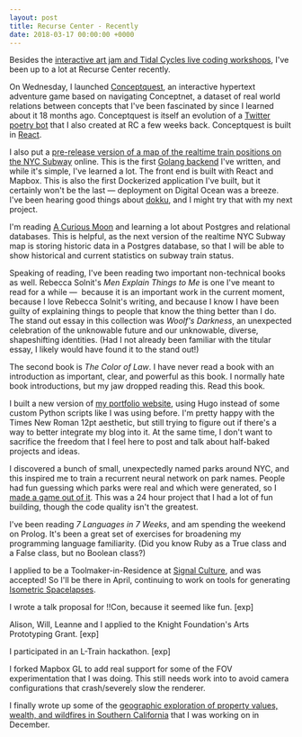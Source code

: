 ```yaml
---
layout: post
title: Recurse Center - Recently
date: 2018-03-17 00:00:00 +0000
---
```

Besides the [interactive art jam and Tidal Cycles live coding workshops](http://exclav.es/2018/03/15/recurse-center-workshops/), I've been up to a lot at Recurse Center recently.

On Wednesday, I launched [Conceptquest](https://subject.space/projects-static/conceptquest/), an interactive hypertext adventure game based on navigating Conceptnet, a dataset of real world relations between concepts that I've been fascinated by since I learned about it 18 months ago. Conceptquest is itself an evolution of a [Twitter poetry bot](https://twitter.com/ConceptNetPoet) that I also created at RC a few weeks back. Conceptquest is built in [React](github.com/loganwilliams/conceptquest).

I also put a [pre-release version of a map of the realtime train positions on the NYC Subway](http://fog.today/nyc) online. This is the first [Golang backend](github.com/loganwilliams/where-are-the-trains) I've written, and while it's simple, I've learned a lot. The front end is built with React and Mapbox. This is also the first Dockerized application I've built, but it certainly won't be the last — deployment on Digital Ocean was a breeze. I've been hearing good things about [dokku](https://github.com/dokku/dokku), and I might try that with my next project.

I'm reading [A Curious Moon](https://bigmachine.io/products/a-curious-moon) and learning a lot about Postgres and relational databases. This is helpful, as the next version of the realtime NYC Subway map is storing historic data in a Postgres database, so that I will be able to show historical and current statistics on subway train status.

Speaking of reading, I've been reading two important non-technical books as well. Rebecca Solnit's _Men Explain Things to Me_ is one I've meant to read for a while —  because it is an important work in the current moment, because I love Rebecca Solnit's writing, and because I know I have been guilty of explaining things to people that know the thing better than I do. The stand out essay in this collection was _Woolf's Darkness_, an unexpected celebration of the unknowable future and our unknowable, diverse, shapeshifting identities. (Had I not already been familiar with the titular essay, I likely would have found it to the stand out!)

The second book is _The Color of Law_. I have never read a book with an introduction as important, clear, and powerful as this book. I normally hate book introductions, but my jaw dropped reading this. Read this book.

I built a new version of [my portfolio website](http://subject.space/), using Hugo instead of some custom Python scripts like I was using before. I'm pretty happy with the Times New Roman 12pt aesthetic, but still trying to figure out if there's a way to better integrate my blog into it. At the same time, I don't want to sacrifice the freedom that I feel here to post and talk about half-baked projects and ideas.

I discovered a bunch of small, unexpectedly named parks around NYC, and this inspired me to train a recurrent neural network on park names. People had fun guessing which parks were real and which were generated, so I [made a game out of it](https://subject.space/projects-static/parks-game/). This was a 24 hour project that I had a lot of fun building, though the code quality isn't the greatest.

I've been reading _7 Languages in 7 Weeks_, and am spending the weekend on Prolog. It's been a great set of exercises for broadening my programming language familiarity. (Did you know Ruby as a True class and a False class, but no Boolean class?)

I applied to be a Toolmaker-in-Residence at [Signal Culture](http://signalculture.org/), and was accepted! So I'll be there in April, continuing to work on tools for generating [Isometric Spacelapses](http://subject.space/projects/isometric-spacelapse/).

I wrote a talk proposal for !!Con, because it seemed like fun. \[exp\]

Alison, Will, Leanne and I applied to the Knight Foundation's Arts Prototyping Grant. \[exp\]

I participated in an L-Train hackathon. \[exp\]

I forked Mapbox GL to add real support for some of the FOV experimentation that I was doing. This still needs work into to avoid camera configurations that crash/severely slow the renderer. 

I finally wrote up some of the [geographic exploration of property values, wealth, and wildfires in Southern California](http://exclav.es/2018/03/16/property-values-and-the-wildland-urban-interface/) that I was working on in December.